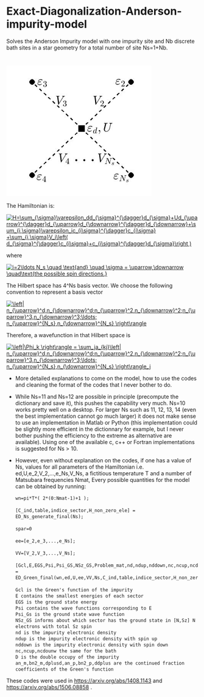 # Exact-Diagonalization-Anderson-impurity-model

Solves the Anderson Impurity model with one impurity site and Nb discrete bath sites in a star geometry for a total number of site Ns=1+Nb.

# <a href="https://github.com/L-F-A/img/blob/master/StarGeometry.jpg" /></a>

![My image](https://github.com/L-F-A/img/blob/master/StarGeometry.jpg)

The Hamiltonian is:

<a href="https://www.codecogs.com/eqnedit.php?latex=H=\sum_{\sigma}\varepsilon_dd_{\sigma}^{\dagger}d_{\sigma}&plus;Ud_{\uparrow}^{\dagger}d_{\uparrow}d_{\downarrow}^{\dagger}d_{\downarrow}&plus;\sum_{i,\sigma}\varepsilon_ic_{i\sigma}^{\dagger}c_{i\sigma}&space;&plus;\sum_{i,\sigma}V_i\left(&space;d_{\sigma}^{\dagger}c_{i\sigma}&plus;c_{i\sigma}^{\dagger}d_{\sigma}\right&space;)" target="_blank"><img src="https://latex.codecogs.com/gif.latex?H=\sum_{\sigma}\varepsilon_dd_{\sigma}^{\dagger}d_{\sigma}&plus;Ud_{\uparrow}^{\dagger}d_{\uparrow}d_{\downarrow}^{\dagger}d_{\downarrow}&plus;\sum_{i,\sigma}\varepsilon_ic_{i\sigma}^{\dagger}c_{i\sigma}&space;&plus;\sum_{i,\sigma}V_i\left(&space;d_{\sigma}^{\dagger}c_{i\sigma}&plus;c_{i\sigma}^{\dagger}d_{\sigma}\right&space;)" title="H=\sum_{\sigma}\varepsilon_dd_{\sigma}^{\dagger}d_{\sigma}+Ud_{\uparrow}^{\dagger}d_{\uparrow}d_{\downarrow}^{\dagger}d_{\downarrow}+\sum_{i,\sigma}\varepsilon_ic_{i\sigma}^{\dagger}c_{i\sigma} +\sum_{i,\sigma}V_i\left( d_{\sigma}^{\dagger}c_{i\sigma}+c_{i\sigma}^{\dagger}d_{\sigma}\right )" /></a>

where 

<a href="https://www.codecogs.com/eqnedit.php?latex=i=2\ldots&space;N_s&space;\quad&space;\text{and}&space;\quad&space;\sigma&space;=&space;\uparrow,\downarrow&space;\quad\text{the&space;possible&space;spin&space;directions.}" target="_blank"><img src="https://latex.codecogs.com/gif.latex?i=2\ldots&space;N_s&space;\quad&space;\text{and}&space;\quad&space;\sigma&space;=&space;\uparrow,\downarrow&space;\quad\text{the&space;possible&space;spin&space;directions.}" title="i=2\ldots N_s \quad \text{and} \quad \sigma = \uparrow,\downarrow \quad\text{the possible spin directions.}" /></a>

The Hilbert space has 4^Ns basis vector. We choose the following convention to represent a basis vector

<a href="https://www.codecogs.com/eqnedit.php?latex=\left|&space;n_{\uparrow}^d,n_{\downarrow}^d;n_{\uparrow}^2,n_{\downarrow}^2;n_{\uparrow}^3,n_{\downarrow}^3;\ldots;&space;n_{\uparrow}^{N_s},n_{\downarrow}^{N_s}&space;\right\rangle" target="_blank"><img src="https://latex.codecogs.com/gif.latex?\left|&space;n_{\uparrow}^d,n_{\downarrow}^d;n_{\uparrow}^2,n_{\downarrow}^2;n_{\uparrow}^3,n_{\downarrow}^3;\ldots;&space;n_{\uparrow}^{N_s},n_{\downarrow}^{N_s}&space;\right\rangle" title="\left| n_{\uparrow}^d,n_{\downarrow}^d;n_{\uparrow}^2,n_{\downarrow}^2;n_{\uparrow}^3,n_{\downarrow}^3;\ldots; n_{\uparrow}^{N_s},n_{\downarrow}^{N_s} \right\rangle" /></a>

Therefore, a wavefunction in that Hilbert space is

<a href="https://www.codecogs.com/eqnedit.php?latex=\left|\Phi_k&space;\right\rangle&space;=&space;\sum_ja_{kj}\left|&space;n_{\uparrow}^d,n_{\downarrow}^d;n_{\uparrow}^2,n_{\downarrow}^2;n_{\uparrow}^3,n_{\downarrow}^3;\ldots;&space;n_{\uparrow}^{N_s},n_{\downarrow}^{N_s}&space;\right\rangle_j" target="_blank"><img src="https://latex.codecogs.com/gif.latex?\left|\Phi_k&space;\right\rangle&space;=&space;\sum_ja_{kj}\left|&space;n_{\uparrow}^d,n_{\downarrow}^d;n_{\uparrow}^2,n_{\downarrow}^2;n_{\uparrow}^3,n_{\downarrow}^3;\ldots;&space;n_{\uparrow}^{N_s},n_{\downarrow}^{N_s}&space;\right\rangle_j" title="\left|\Phi_k \right\rangle = \sum_ja_{kj}\left| n_{\uparrow}^d,n_{\downarrow}^d;n_{\uparrow}^2,n_{\downarrow}^2;n_{\uparrow}^3,n_{\downarrow}^3;\ldots; n_{\uparrow}^{N_s},n_{\downarrow}^{N_s} \right\rangle_j" /></a>

  - More detailed explanations to come on the model, how to use the codes and cleaning the format of the codes that I never       bother to do. 

  - While Ns=11 and Ns=12 are possible in principle (precompute the dictionary and save it), this pushes the capability very much. Ns=10 works pretty well on a desktop. For larger Ns such as 11, 12, 13, 14 (even the best implementation cannot go much larger) it does not make sense to use an implementation in Matlab or Python (this implementation could be slightly more efficient in the dictionnary for example, but I never bother pushing the efficiency to the extreme as alternative are available). Using one of the available c, c++ or Fortran implementations is suggested for Ns > 10. 
  
  - However, even without explanation on the codes, if one has a value of Ns, values for all parameters of the Hamiltonian i.e. ed,U,e_2,V_2,...,e_Ns,V_Ns, a fictitious temperature T and a number of Matsubara frequencies Nmat, Every possible quantities for the model can be obtained by running:

        wn=pi*T*( 2*(0:Nmat-1)+1 );

        [C_ind,table,indice_sector,H_non_zero_ele] = ED_Ns_generate_final(Ns);

        spar=0

        ee=[e_2,e_3,...,e_Ns];

        VV=[V_2,V_3,...,V_Ns];

        [Gcl,E,EGS,Psi,Psi_GS,NSz_GS,Problem_mat,nd,ndup,nddown,nc,ncup,ncdown,D,an_m,bn2_m,dplusd,an_p,bn2_p,ddplus] =      ED_Green_final(wn,ed,U,ee,VV,Ns,C_ind,table,indice_sector,H_non_zero_ele,spar)

        Gcl is the Green's function of the impurity
        E contains the smallest energies of each sector
        EGS is the ground state energy
        Psi contains the wave functions corresponding to E
        Psi_Gs is the ground state wave function
        NSz_GS informs about which sector has the ground state in [N,Sz] N electrons with total Sz spin
        nd is the impurity electronic density
        ndup is the impurity electronic density with spin up
        nddown is the impurity electronic density with spin down
        nc,ncup,ncdounw the same for the bath
        D is the double occupy of the impurity
        an_m,bn2_m,dplusd,an_p,bn2_p,ddplus are the continued fraction coefficients of the Green's function

These codes were used in https://arxiv.org/abs/1408.1143 and https://arxiv.org/abs/1506.08858 .
